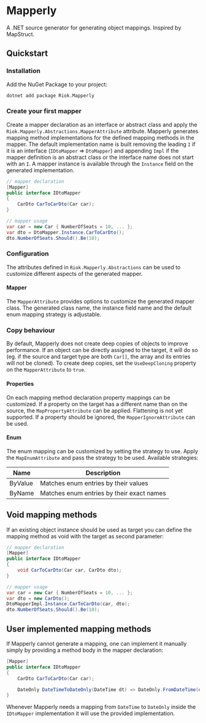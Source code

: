 # Mapperly

A .NET source generator for generating object mappings.
Inspired by MapStruct.

## Quickstart

### Installation

Add the NuGet Package to your project:
```bash
dotnet add package Riok.Mapperly
```

### Create your first mapper

Create a mapper declaration as an interface or abstract class
and apply the `Riok.Mapperly.Abstractions.MapperAttribute` attribute.
Mapperly generates mapping method implementations for the defined mapping methods in the mapper.
The default implementation name is built removing the leading `I` if it is an interface (`IDtoMapper` => `DtoMapper`) and appending `Impl` if the mapper definition is an abstract class or the interface name does not start with an `I`.
A mapper instance is available through the `Instance` field on the generated implementation.

```c#
// mapper declaration
[Mapper]
public interface IDtoMapper
{
    CarDto CarToCarDto(Car car);
}

// mapper usage
var car = new Car { NumberOfSeats = 10, ... };
var dto = DtoMapper.Instance.CarToCarDto();
dto.NumberOfSeats.Should().Be(10);
```

### Configuration

The attributes defined in `Riok.Mapperly.Abstractions` can be used to customize different aspects of the generated mapper.

#### Mapper

The `MapperAttribute` provides options to customize the generated mapper class.
The generated class name, the instance field name and the default enum mapping strategy is adjustable.

### Copy behaviour

By default, Mapperly does not create deep copies of objects to improve performance.
If an object can be directly assigned to the target, it will do so
(eg. if the source and target type are both `Car[]`, the array and its entries will not be cloned).
To create deep copies, set the `UseDeepCloning` property on the `MapperAttribute` to `true`.

#### Properties

On each mapping method declaration property mappings can be customized.
If a property on the target has a different name than on the source, the `MapPropertyAttribute` can be applied.
Flattening is not yet supported.
If a property should be ignored, the `MapperIgnoreAttribute` can be used.

#### Enum

The enum mapping can be customized by setting the strategy to use.
Apply the `MapEnumAttribute` and pass the strategy to be used.
Available strategies:

| Name    | Description                               |
|---------|-------------------------------------------|
| ByValue | Matches enum entries by their values      |
| ByName  | Matches enum entries by their exact names |

## Void mapping methods

If an existing object instance should be used as target you can define the mapping method as void with the target as second parameter:

```c#
// mapper declaration
[Mapper]
public interface IDtoMapper
{
    void CarToCarDto(Car car, CarDto dto);
}

// mapper usage
var car = new Car { NumberOfSeats = 10, ... };
var dto = new CarDto();
DtoMapperImpl.Instance.CarToCarDto(car, dto);
dto.NumberOfSeats.Should().Be(10);
```

## User implemented mapping methods

If Mapperly cannot generate a mapping, one can implement it manually simply by providing a method body in the mapper declaration:

```c#
[Mapper]
public interface IDtoMapper
{
    CarDto CarToCarDto(Car car);

    DateOnly DateTimeToDateOnly(DateTime dt) => DateOnly.FromDateTime(dt);
}
```

Whenever Mapperly needs a mapping from `DateTime` to `DateOnly` inside the `IDtoMapper` implementation it will use the provided implementation.

